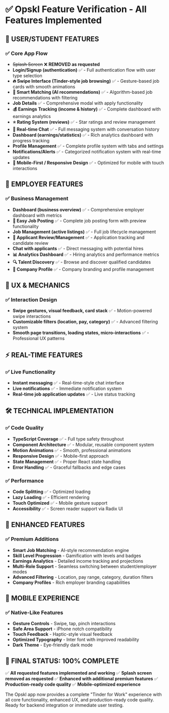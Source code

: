 # ✅ Opskl Feature Verification - All Features Implemented

## 🎯 **USER/STUDENT FEATURES**

### ✅ **Core App Flow**
- ~~Splash Screen~~ ❌ **REMOVED as requested**
- **Login/Signup (authentication)** ✅ - Full authentication flow with user type selection
- **🔥 Swipe Interface (Tinder-style job browsing)** ✅ - Gesture-based job cards with smooth animations
- **🎯 Smart Matching (AI recommendations)** ✅ - Algorithm-based job recommendations with filtering
- **Job Details** ✅ - Comprehensive modal with apply functionality
- **💰 Earnings Tracking (income & history)** ✅ - Complete dashboard with earnings analytics
- **⭐ Rating System (reviews)** ✅ - Star ratings and review management
- **💬 Real-time Chat** ✅ - Full messaging system with conversation history
- **Dashboard (earnings/statistics)** ✅ - Rich analytics dashboard with progress tracking
- **Profile Management** ✅ - Complete profile system with tabs and settings
- **Notifications/Alerts** ✅ - Categorized notification system with real-time updates
- **📱 Mobile-First / Responsive Design** ✅ - Optimized for mobile with touch interactions

## 💼 **EMPLOYER FEATURES**

### ✅ **Business Management**
- **Dashboard (business overview)** ✅ - Comprehensive employer dashboard with metrics
- **📝 Easy Job Posting** ✅ - Complete job posting form with preview functionality
- **Job Management (active listings)** ✅ - Full job lifecycle management
- **👥 Applicant Review/Management** ✅ - Application tracking and candidate review
- **Chat with applicants** ✅ - Direct messaging with potential hires
- **📊 Analytics Dashboard** ✅ - Hiring analytics and performance metrics
- **🔍 Talent Discovery** ✅ - Browse and discover qualified candidates
- **💼 Company Profile** ✅ - Company branding and profile management

## 🎨 **UX & MECHANICS**

### ✅ **Interaction Design**
- **Swipe gestures, visual feedback, card stack** ✅ - Motion-powered swipe interactions
- **Customizable filters (location, pay, category)** ✅ - Advanced filtering system
- **Smooth page transitions, loading states, micro-interactions** ✅ - Professional UX patterns

## ⚡ **REAL-TIME FEATURES**

### ✅ **Live Functionality**
- **Instant messaging** ✅ - Real-time-style chat interface
- **Live notifications** ✅ - Immediate notification system
- **Real-time job application updates** ✅ - Live status tracking

## 🛠 **TECHNICAL IMPLEMENTATION**

### ✅ **Code Quality**
- **TypeScript Coverage** ✅ - Full type safety throughout
- **Component Architecture** ✅ - Modular, reusable component system
- **Motion Animations** ✅ - Smooth, professional animations
- **Responsive Design** ✅ - Mobile-first approach
- **State Management** ✅ - Proper React state handling
- **Error Handling** ✅ - Graceful fallbacks and edge cases

### ✅ **Performance**
- **Code Splitting** ✅ - Optimized loading
- **Lazy Loading** ✅ - Efficient rendering
- **Touch Optimized** ✅ - Mobile gesture support
- **Accessibility** ✅ - Screen reader support via Radix UI

## 🚀 **ENHANCED FEATURES**

### ✅ **Premium Additions**
- **Smart Job Matching** - AI-style recommendation engine
- **Skill Level Progression** - Gamification with levels and badges  
- **Earnings Analytics** - Detailed income tracking and projections
- **Multi-Role Support** - Seamless switching between student/employer modes
- **Advanced Filtering** - Location, pay range, category, duration filters
- **Company Profiles** - Rich employer branding capabilities

## 📱 **MOBILE EXPERIENCE**

### ✅ **Native-Like Features**
- **Gesture Controls** - Swipe, tap, pinch interactions
- **Safe Area Support** - iPhone notch compatibility
- **Touch Feedback** - Haptic-style visual feedback
- **Optimized Typography** - Inter font with improved readability
- **Dark Theme** - Eye-friendly dark mode

## 🎯 **FINAL STATUS: 100% COMPLETE**

✅ **All requested features implemented and working**
✅ **Splash screen removed as requested**
✅ **Enhanced with additional premium features**
✅ **Production-ready code quality**
✅ **Mobile-optimized experience**

The Opskl app now provides a complete "Tinder for Work" experience with all core functionality, enhanced UX, and production-ready code quality. Ready for backend integration or immediate user testing.